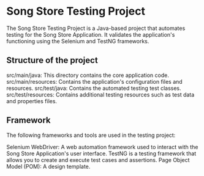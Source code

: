 
# Song Store Testing Project

The Song Store Testing Project is a Java-based project that automates testing for the Song Store Application. It validates the application's functioning using the Selenium and TestNG frameworks.
## Structure of the project

src/main/java: This directory contains the core application code.
src/main/resources: Contains the application's configuration files and resources.
src/test/java: Contains the automated testing test classes.
src/test/resources: Contains additional testing resources such as test data and properties files.
## Framework

The following frameworks and tools are used in the testing project:

Selenium WebDriver: A web automation framework used to interact with the Song Store Application's user interface.
TestNG is a testing framework that allows you to create and execute test cases and assertions.
Page Object Model (POM): A design template.
